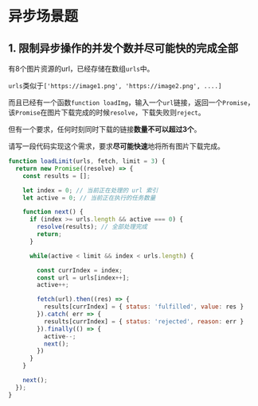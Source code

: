 # 异步场景题

## 1. 限制异步操作的并发个数并尽可能快的完成全部

有8个图片资源的url，已经存储在数组`urls`中。

`urls`类似于`['https://image1.png', 'https://image2.png', ....]`

而且已经有一个函数`function loadImg`，输入一个`url`链接，返回一个`Promise`，该`Promise`在图片下载完成的时候`resolve`，下载失败则`reject`。

但有一个要求，任何时刻同时下载的链接**数量不可以超过3个**。

请写一段代码实现这个需求，要求**尽可能快速**地将所有图片下载完成。

```js
function loadLimit(urls, fetch, limit = 3) {
  return new Promise((resolve) => {
    const results = [];

    let index = 0; // 当前正在处理的 url 索引
    let active = 0; // 当前正在执行的任务数量

    function next() {
      if (index >= urls.length && active === 0) {
        resolve(results); // 全部处理完成
        return;
      }

      while(active < limit && index < urls.length) {

        const currIndex = index;
        const url = urls[index++];
        active++;

        fetch(url).then((res) => {
          results[currIndex] = { status: 'fulfilled', value: res }
        }).catch( err => {
          results[currIndex] = { status: 'rejected', reason: err }
        }).finally(() => {
          active--;
          next();
        })
      }
    }

    next();
  });
}
```